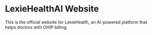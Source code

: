 # LexieHealthAI Website

This is the official website for LexieHealth, an AI-powered platform that helps doctors with OHIP billing.
